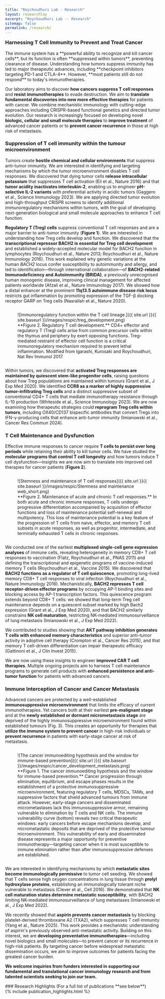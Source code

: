 ```yaml
---
title: "Roychoudhuri Lab - Research"
layout: researchlay
excerpt: "Roychoudhuri Lab -- Research"
sitemap: false
permalink: /research/
---
```

<div id="research_contentid" >
<h3 style="margin-top:0px">Harnessing T Cell Immunity to Prevent and Treat Cancer</h3> 
The immune system has a **powerful ability to recognize and kill cancer cells**, but its function is often **suppressed within tumors**, preventing clearance of disease. Understanding how tumors suppress immunity has led to major therapeutic advances, including **checkpoint inhibitors targeting PD-1 and CTLA-4**. However, **most patients still do not respond** to today's immunotherapies.

Our laboratory aims to discover **how cancers suppress T cell responses** and **resist immunotherapies** to evade destruction. We aim to **translate fundamental discoveries into new more effective therapies** for patients with cancer. We combine mechanistic immunology with cutting-edge approaches including CRISPR-based functional genetics and directed tumor evolution. Our research is increasingly focused on developing novel **biologic, cellular and small molecule therapies** to **improve treatment** of advanced cancer patients or to **prevent cancer recurrence** in those at high risk of metastasis.

### Suppression of T cell immunity within the tumour microenvironment
Tumors create **hostile chemical and cellular environments** that suppress anti-tumor immunity. We are interested in identifying and targeting mechanisms by which the tumor microenvironment disables T cell responses. We discovered that dying tumor cells **release intracellular potassium** that suppresses T cell activation (Eil et al., Nature 2016) and that **tumor acidity inactivates interleukin-2**, enabling us to engineer **pH-selective IL-2 variants** with preferential activity in acidic tumors (Gaggero et al., Science Immunology 2023). We are applying directed tumor evolution and high-throughput CRISPR screens to identify additional immunoregulatory mechanisms within tumors, with the goal of developing next-generation biological and small molecule approaches to enhance T cell function.

**Regulatory T (Treg) cells** suppress conventional T cell responses and are a major barrier to anti-tumor immunity (**Figure 1**). We are interested in understanding how Treg cells develop and function. We discovered that the **transcriptional repressor BACH2 is essential for Treg cell development** and established a widely-accepted molecular model for BACH2 function in lymphocytes (Roychoudhuri et al., Nature 2013; Roychoudhuri et al., Nature Immunology 2016). This work explained why genetic variations at the human *BACH2* locus confer susceptibility to autoimmunity and allergy, and led to identification—through international collaboration—of **BACH2-related Immunodeficiency and Autoimmunity (BRIDA)**, a previously unrecognised human monogenic disease, improving clinical management for affected patients worldwide (Afzali et al., Nature Immunology 2017). We showed how a distal enhancer at the prominent **11q13.5 autoimmune disease risk locus** restricts gut inflammation by promoting expression of the TGF-β docking receptor GARP on Treg cells (Nasrallah et al., Nature 2020).

<div style="text-align:left">
<figure style="width:90%; min-width: 350px; display: inline-block; float:none; vertical-align: top; clear: both;">
![Immunoregulatory function within the T cell lineage.]({{ site.url }}{{ site.baseurl }}/images/respic/treg_development.png)
<figcaption>**Figure 2. Regulatory T cell development.** CD4+ effector and regulatory T (Treg) cells arise from common precursor cells within the thymus and periphery by exert opposing functions. Treg-mediated restraint of effector cell function is a critical immunoregulatory mechanism required to prevent lethal inflammation. Modified from Igarashi, Kurosaki and Roychoudhuri, Nat Rev Immunol 2017.</figcaption>
</figure>
</div>

Within tumors, we discovered that **activated Treg responses are maintained by quiescent stem-like progenitor cells**, raising questions about how Treg populations are maintained within tumours (Grant et al., J Exp Med 2020). We identified **CCR8 as a marker of highly suppressive tumor-infiltrating Treg cells** and a distinct suppressive subset of conventional CD4+ T cells that mediate immunotherapy resistance through IL-10 production (Whiteside et al., Science Immunology 2023). We are now examining how therapeutic strategies could **reprogram Treg cells within tumors**, including OX40/CD137 bispecific antibodies that convert Tregs into IFN-γ-producing cells that enhance anti-tumor immunity (Imianowski et al., Cancer Res Commun 2024).

### T Cell Maintenance and Dysfunction
Effective immune responses to cancer require **T cells to persist over long periods** while retaining their ability to kill tumor cells. We have studied the **molecular programs that control T cell longevity** and how tumors induce T cell dysfunction—insights we are now aim to translate into improved cell therapies for cancer patients (**Figure 2**).

<div style="text-align:left">
<figure style="width:90%; min-width: 350px; display: inline-block; float:none; vertical-align: top; clear: both;">
![Stemness and maintenance of T cell responses]({{ site.url }}{{ site.baseurl }}/images/respic/Stemness and maintenance web_short.png)
<figcaption>**Figure 2. Maintenance of acute and chronic T cell responses.** In both acute and chronic immune responses, T cells undergo progressive differentiation accompanied by acquisition of effector functions and loss of maintenance potential self-renewal and multipotency. This loss of maintenance potential is a key feature of the progression of T cells from naive, effector, and memory T cell subsets in acute responses, as well as progenitor, intermediate, and terminally exhausted T cells in chronic responses.</figcaption>
</figure>
</div>

We conducted one of the earliest **multiplexed single-cell gene expression analyses** of immune cells, revealing heterogeneity in memory CD8+ T cell responses to vaccination (Flatz, Roychoudhuri et al., PNAS 2011) and defining the transcriptional and epigenetic programs of vaccine-induced memory T cells (Roychoudhuri et al., Vaccine 2015). We discovered that **BACH2 functions as a regulator of T cell quiescence**, promoting long-lived memory CD8+ T cell responses to viral infection (Roychoudhuri et al., Nature Immunology 2016). Mechanistically, **BACH2 represses T cell receptor-driven effector programs** by occupying AP-1 binding sites and blocking access by AP-1 transcription factors. This quiescence program extends beyond CD8+ T cells: we showed that long-term Treg cell maintenance depends on a quiescent subset marked by high Bach2 expression (Grant et al., J Exp Med 2020), and that BACH2 similarly constrains **NK cell maturation**, restricting NK-mediated immunosurveillance of lung metastasis (Imianowski et al., J Exp Med 2022).

We contributed to studies showing that **AKT pathway inhibition generates T cells with enhanced memory characteristics** and superior anti-tumor activity in adoptive cell therapy (Crompton et al., Cancer Res 2015), and that memory T cell-driven differentiation can impair therapeutic efficacy (Gattinoni et al., J Clin Invest 2015).

We are now using these insights to engineer **improved CAR T cell therapies**. Multiple ongoing projects aim to harness T cell maintenance programs to generate cell products with **enhanced persistence and anti-tumor function** for patients with advanced cancers.

### Immune Interception of Cancer and Cancer Metastasis
Advanced cancers are protected by a well-established **immunosuppressive microenvironment** that limits the efficacy of current immunotherapies. Yet cancers both at their earliest **pre-malignant stage** and at the **newly established or dormant micrometastasis stage** are deprived of the highly immunosuppressive microenvironment found within established tumours (Fig. 3). This creates an opportunity for therapies that **utilize the immune system to prevent cancer** in high-risk individuals or **prevent recurrence** in patients with early-stage cancer at risk of metastasis.

<figure style="width:90%; min-width: 350px; display: inline-block; float:none; vertical-align: top; clear: both;">
![The cancer immunoediting hypothesis and the window for immune-based prevention]({{ site.url }}{{ site.baseurl }}/images/respic/cancer_development_metastasis.png)
<figcaption>**Figure 1. The cancer immunoediting hypothesis and the window for immune-based prevention.** Cancer progression through elimination, equilibrium, and escape phases results in the establishment of a protective immunosuppressive microenvironment, featuring regulatory T cells, MDSCs, TAMs, and suppressive factors that shield advanced tumours from immune attack. However, early-stage cancers and disseminated micrometastases lack this immunosuppressive armor, remaining vulnerable to elimination by T cells and NK cells. The immune vulnerability curve (bottom) reveals two critical therapeutic windows: early cancers before escape mechanisms develop, and micrometastatic deposits that are deprived of the protective tumour microenvironment. This vulnerability of early and disseminated disease represents a major opportunity for preventive immunotherapy—targeting cancer when it is most susceptible to immune elimination rather than after immunosuppressive defenses are established.</figcaption>
</figure>

We are interested in identifying mechanisms by which **metastatic sites become immunologically permissive** to tumor cell seeding. We showed that T cells sense high oxygen concentrations in lung tissue through **prolyl hydroxylase proteins**, establishing an immunologically tolerant niche vulnerable to metastasis (Clever et al., Cell 2016). We demonstrated that **NK cell maturation states determine metastatic susceptibility**, with BACH2 limiting NK-mediated immunosurveillance of lung metastases (Imianowski et al., J Exp Med 2022).

We recently showed that **aspirin prevents cancer metastasis** by blocking platelet-derived thromboxane A2 (TXA2), which suppresses T cell immunity (Yang et al., Nature 2025). This work provides a mechanistic understanding of aspirin's previously observed anti-metastatic activity. Building on this interest, we are **developing preventative immunotherapies**—including novel biologics and small molecules—to prevent cancer or its recurrence in high-risk patients. By targeting cancer before widespread metastatic dissemination occurs, we aim to improve outcomes for patients facing the greatest cancer burden.

**We welcome inquiries from funders interested in supporting our fundamental and translational cancer immunology research and from talented scientists seeking to join our team.**
</div>
### Research Highlights
(For a full list of publications **see below**)
<div id="gridid">
{% include publication_highlights.html %}
</div>

